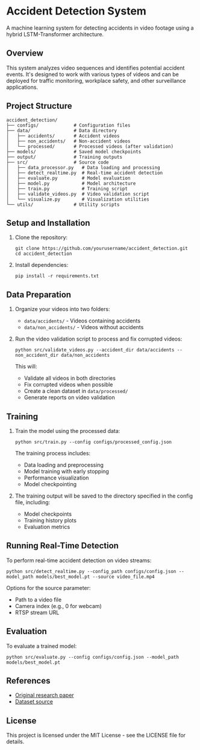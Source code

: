 # Accident Detection System

A machine learning system for detecting accidents in video footage using a hybrid LSTM-Transformer architecture.

## Overview

This system analyzes video sequences and identifies potential accident events. It's designed to work with various types of videos and can be deployed for traffic monitoring, workplace safety, and other surveillance applications.

## Project Structure

```
accident_detection/
├── configs/             # Configuration files
├── data/                # Data directory
│   ├── accidents/       # Accident videos
│   ├── non_accidents/   # Non-accident videos
│   └── processed/       # Processed videos (after validation)
├── models/              # Saved model checkpoints
├── output/              # Training outputs
├── src/                 # Source code
│   ├── data_processor.py   # Data loading and processing
│   ├── detect_realtime.py  # Real-time accident detection
│   ├── evaluate.py         # Model evaluation
│   ├── model.py            # Model architecture
│   ├── train.py            # Training script
│   ├── validate_videos.py  # Video validation script
│   └── visualize.py        # Visualization utilities
└── utils/               # Utility scripts
```

## Setup and Installation

1. Clone the repository:
   ```
   git clone https://github.com/yourusername/accident_detection.git
   cd accident_detection
   ```

2. Install dependencies:
   ```
   pip install -r requirements.txt
   ```

## Data Preparation

1. Organize your videos into two folders:
   - `data/accidents/` - Videos containing accidents
   - `data/non_accidents/` - Videos without accidents

2. Run the video validation script to process and fix corrupted videos:
   ```
   python src/validate_videos.py --accident_dir data/accidents --non_accident_dir data/non_accidents
   ```

   This will:
   - Validate all videos in both directories
   - Fix corrupted videos when possible
   - Create a clean dataset in `data/processed/`
   - Generate reports on video validation

## Training

1. Train the model using the processed data:
   ```
   python src/train.py --config configs/processed_config.json
   ```

   The training process includes:
   - Data loading and preprocessing
   - Model training with early stopping
   - Performance visualization
   - Model checkpointing

2. The training output will be saved to the directory specified in the config file, including:
   - Model checkpoints
   - Training history plots
   - Evaluation metrics

## Running Real-Time Detection

To perform real-time accident detection on video streams:

```
python src/detect_realtime.py --config_path configs/config.json --model_path models/best_model.pt --source video_file.mp4
```

Options for the source parameter:
- Path to a video file
- Camera index (e.g., 0 for webcam)
- RTSP stream URL

## Evaluation

To evaluate a trained model:

```
python src/evaluate.py --config configs/config.json --model_path models/best_model.pt
```

## References

- [Original research paper](https://example.com/paper-url)
- [Dataset source](https://example.com/dataset-url)

## License

This project is licensed under the MIT License - see the LICENSE file for details. 